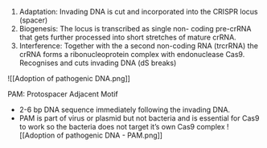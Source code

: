 1. Adaptation: Invading DNA is cut and incorporated into the CRISPR locus (spacer) 
2. Biogenesis: The locus is transcribed as single non- coding pre-crRNA that gets further processed into short stretches of mature crRNA. 
3. Interference: Together with the a second non-coding RNA (trcrRNA) the crRNA forms a ribonucleoprotein complex with endonuclease Cas9. Recognises and cuts invading DNA (dS breaks)

![[Adoption of pathogenic DNA.png]]


PAM: Protospacer Adjacent Motif
- 2-6 bp DNA sequence immediately following the invading DNA. 
- PAM is part of virus or plasmid but not bacteria and is essential for Cas9 to work so the bacteria does not target it’s own Cas9 complex
![[Adoption of pathogenic DNA - PAM.png]]